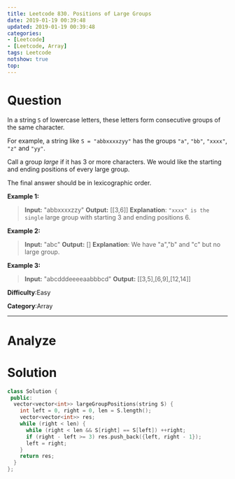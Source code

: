 ```yaml
---
title: Leetcode 830. Positions of Large Groups
date: 2019-01-19 00:39:48
updated: 2019-01-19 00:39:48
categories: 
- [Leetcode]
- [Leetcode, Array]
tags: Leetcode
notshow: true
top:
---
```


# Question

In a string `S` of lowercase letters, these letters form consecutive groups of the same character.

For example, a string like  `S = "abbxxxxzyy"`  has the groups  `"a"`,  `"bb"`,  `"xxxx"`,  `"z"`  and `"yy"`.

Call a group  _large_  if it has 3 or more characters. We would like the starting and ending positions of every large group.

The final answer should be in lexicographic order.

**Example 1:**

> **Input:** "abbxxxxzzy"
> **Output:** [[3,6]]
> **Explanation**: `"xxxx" is the single` large group with starting  3 and ending positions 6.

**Example 2:**

> **Input:** "abc"
> **Output:** []
> **Explanation**: We have "a","b" and "c" but no large group.

**Example 3:**

> **Input:** "abcdddeeeeaabbbcd"
> **Output:** [[3,5],[6,9],[12,14]]

**Difficulty**:Easy

**Category**:Array

<!-- more -->

------------

# Analyze

# Solution

```cpp
class Solution {
 public:
  vector<vector<int>> largeGroupPositions(string S) {
    int left = 0, right = 0, len = S.length();
    vector<vector<int>> res;
    while (right < len) {
      while (right < len && S[right] == S[left]) ++right;
      if (right - left >= 3) res.push_back({left, right - 1});
      left = right;
    }
    return res;
  }
};
```